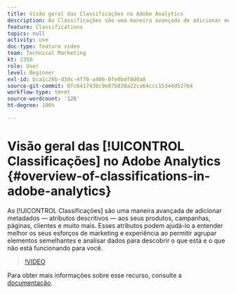 ```yaml
---
title: Visão geral das Classificações no Adobe Analytics
description: As Classificações são uma maneira avançada de adicionar metadados — atributos descritivos — aos seus produtos, campanhas, páginas, clientes e muito mais. Esses atributos podem ajudá-lo a entender melhor os seus esforços de marketing e experiência ao permitir agrupar elementos semelhantes e analisar dados para descobrir o que está e o que não está funcionando para você.
feature: Classifications
topics: null
activity: use
doc-type: feature video
team: Technical Marketing
kt: 2350
role: User
level: Beginner
exl-id: bca1c26b-d3dc-4f70-a406-0fe0bdf8d0a8
source-git-commit: 8fc641743bc9e07b838a22ca64ccc15344d52764
workflow-type: tm+mt
source-wordcount: '126'
ht-degree: 100%

---
```


# Visão geral das [!UICONTROL Classificações] no Adobe Analytics {#overview-of-classifications-in-adobe-analytics}

As [!UICONTROL Classificações] são uma maneira avançada de adicionar metadados — atributos descritivos — aos seus produtos, campanhas, páginas, clientes e muito mais. Esses atributos podem ajudá-lo a entender melhor os seus esforços de marketing e experiência ao permitir agrupar elementos semelhantes e analisar dados para descobrir o que está e o que não está funcionando para você.

>[!VIDEO](https://video.tv.adobe.com/v/40937/?quality=12&learn=on&captions=por_br)

Para obter mais informações sobre esse recurso, consulte a [documentação](https://experienceleague.adobe.com/docs/analytics/components/classifications/c-classifications.html?lang=pt-BR).
